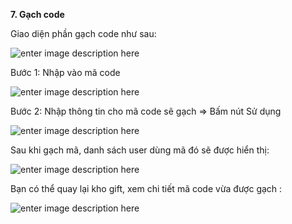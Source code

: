  **7. Gạch code**

Giao diện phần gạch code như sau:

![enter image description here](https://static8.muarecdn.com/original/muare/images/2019/11/20/5385510_30.png)

Bước 1: Nhập vào mã code

![enter image description here](https://static8.muarecdn.com/original/muare/images/2019/11/20/5385517_31.png)

Bước 2: Nhập thông tin cho mã code sẽ gạch => Bấm nút Sử dụng

![enter image description here](https://static8.muarecdn.com/original/muare/images/2019/11/20/5385539_32.png)

Sau khi gạch mã, danh sách user dùng mã đó sẽ được hiển thị:

![enter image description here](https://static8.muarecdn.com/original/muare/images/2019/11/20/5385570_33.png)

Bạn có thể quay lại kho gift, xem chi tiết mã code vừa được gạch :

![enter image description here](https://static8.muarecdn.com/original/muare/images/2019/11/20/5385571_34.png)